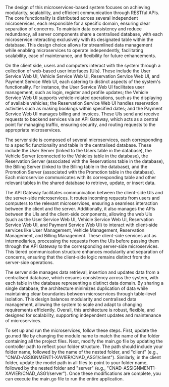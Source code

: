 The design of this microservices-based system focuses on achieving modularity, scalability, and efficient communication through RESTful APIs. The core functionality is distributed across several independent microservices, each responsible for a specific domain, ensuring clear separation of concerns. To maintain data consistency and reduce redundancy, all server components share a centralised database, with each microservice interacting exclusively with its designated table within the database. This design choice allows for streamlined data management while enabling microservices to operate independently, facilitating scalability, ease of maintenance, and flexibility for future enhancements.

On the client side, users and computers interact with the system through a collection of web-based user interfaces (UIs). These include the User Service Web UI, Vehicle Service Web UI, Reservation Service Web UI, and Payment Service Web UI, each catering to distinct aspects of the system's functionality. For instance, the User Service Web UI facilitates user management, such as login, register and profile updates; the Vehicle Service Web UI supports vehicle-related operations, such as the displaying of available vehicles; the Reservation Service Web UI handles reservation activities such as making bookings within specified dates; and the Payment Service Web UI manages billing and invoices. These UIs send and receive requests to backend services via an API Gateway, which acts as a central point for managing traffic, ensuring security, and routing requests to the appropriate microservices.

The server side is composed of several microservices, each corresponding to a specific functionality and table in the centralised database. These include the User Server (linked to the Users table in the database), the Vehicle Server (connected to the Vehicles table in the database), the Reservation Server (associated with the Reservations table in the database), the Billing Server (linked to the Billing table in the database), and the Promotion Server (associated with the Promotion table in the database). Each microservice communicates with its corresponding table and other relevant tables in the shared database to retrieve, update, or insert data.

The API Gateway facilitates communication between the client-side UIs and the server-side microservices. It routes incoming requests from users and computers to the relevant microservices, ensuring a seamless interaction between the client and the server. Additionally, it also manages the APIs between the UIs and the client-side components, allowing the web UIs (such as the User Service Web UI, Vehicle Service Web UI, Reservation Service Web UI, and Payment Service Web UI) to interact with client-side services like User Management, Vehicle Management, Reservation Management, and Billing Management. These client-side services act as intermediaries, processing the requests from the UIs before passing them through the API Gateway to the corresponding server-side microservices. This tiered communication structure enhances modularity and separation of concerns, ensuring that the client-side logic remains distinct from the server-side operations.

The server side manages data retrieval, insertion and updates data from a centralised database, which ensures consistency across the system, with each table in the database representing a distinct data domain. By sharing a single database, the architecture minimizes duplication of data while maintaining clear boundaries between microservices through table-level isolation. This design balances modularity and centralised data management, allowing the system to scale and adapt to changing requirements efficiently. Overall, this architecture is robust, flexible, and designed for scalability, supporting independent updates and maintenance of microservices.

To set up and run the microservices, follow these steps. First, update the go.mod file by changing the module name to match the name of the folder containing all the project files. Next, modify the main.go file by updating the controller path to reflect your folder structure. The path should include your folder name, followed by the name of the nested folder, and "client" (e.g., "CNAD-ASSIGNMENT1-XAVIER/CNAD_ASG1/client"). Similarly, in the client folder, update the model path in all files to point to your folder name, followed by the nested folder and "server" (e.g., "CNAD-ASSIGNMENT1-XAVIER/CNAD_ASG1/server"). Once these modifications are complete, you can execute the main.go file to run the entire application.